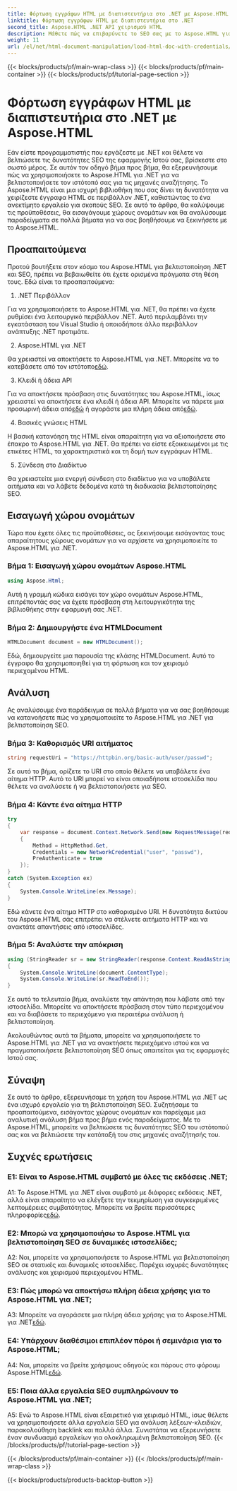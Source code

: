```yaml
---
title: Φόρτωση εγγράφων HTML με διαπιστευτήρια στο .NET με Aspose.HTML
linktitle: Φόρτωση εγγράφων HTML με διαπιστευτήρια στο .NET
second_title: Aspose.HTML .NET API χειρισμού HTML
description: Μάθετε πώς να επιβαρύνετε το SEO σας με το Aspose.HTML για .NET. Ενισχύστε τις ταξινομήσεις, αναλύστε περιεχόμενο ιστού και βελτιστοποιήστε για τις μηχανές αναζήτησης.
weight: 11
url: /el/net/html-document-manipulation/load-html-doc-with-credentials/
---
```


{{< blocks/products/pf/main-wrap-class >}}
{{< blocks/products/pf/main-container >}}
{{< blocks/products/pf/tutorial-page-section >}}

# Φόρτωση εγγράφων HTML με διαπιστευτήρια στο .NET με Aspose.HTML


Εάν είστε προγραμματιστής που εργάζεστε με .NET και θέλετε να βελτιώσετε τις δυνατότητες SEO της εφαρμογής Ιστού σας, βρίσκεστε στο σωστό μέρος. Σε αυτόν τον οδηγό βήμα προς βήμα, θα εξερευνήσουμε πώς να χρησιμοποιήσετε το Aspose.HTML για .NET για να βελτιστοποιήσετε τον ιστότοπό σας για τις μηχανές αναζήτησης. Το Aspose.HTML είναι μια ισχυρή βιβλιοθήκη που σας δίνει τη δυνατότητα να χειρίζεστε έγγραφα HTML σε περιβάλλον .NET, καθιστώντας το ένα ανεκτίμητο εργαλείο για σκοπούς SEO. Σε αυτό το άρθρο, θα καλύψουμε τις προϋποθέσεις, θα εισαγάγουμε χώρους ονομάτων και θα αναλύσουμε παραδείγματα σε πολλά βήματα για να σας βοηθήσουμε να ξεκινήσετε με το Aspose.HTML.

## Προαπαιτούμενα

Προτού βουτήξετε στον κόσμο του Aspose.HTML για βελτιστοποίηση .NET και SEO, πρέπει να βεβαιωθείτε ότι έχετε ορισμένα πράγματα στη θέση τους. Εδώ είναι τα προαπαιτούμενα:

1. .NET Περιβάλλον

Για να χρησιμοποιήσετε το Aspose.HTML για .NET, θα πρέπει να έχετε ρυθμίσει ένα λειτουργικό περιβάλλον .NET. Αυτό περιλαμβάνει την εγκατάσταση του Visual Studio ή οποιοδήποτε άλλο περιβάλλον ανάπτυξης .NET προτιμάτε.

2. Aspose.HTML για .NET

Θα χρειαστεί να αποκτήσετε το Aspose.HTML για .NET. Μπορείτε να το κατεβάσετε από τον ιστότοπο[εδώ](https://releases.aspose.com/html/net/). 

3. Κλειδί ή άδεια API

 Για να αποκτήσετε πρόσβαση στις δυνατότητες του Aspose.HTML, ίσως χρειαστεί να αποκτήσετε ένα κλειδί ή άδεια API. Μπορείτε να πάρετε μια προσωρινή άδεια από[εδώ](https://purchase.aspose.com/temporary-license/) ή αγοράστε μια πλήρη άδεια από[εδώ](https://purchase.aspose.com/buy).

4. Βασικές γνώσεις HTML

Η βασική κατανόηση της HTML είναι απαραίτητη για να αξιοποιήσετε στο έπακρο το Aspose.HTML για .NET. Θα πρέπει να είστε εξοικειωμένοι με τις ετικέτες HTML, τα χαρακτηριστικά και τη δομή των εγγράφων HTML.

5. Σύνδεση στο Διαδίκτυο

Θα χρειαστείτε μια ενεργή σύνδεση στο διαδίκτυο για να υποβάλετε αιτήματα και να λάβετε δεδομένα κατά τη διαδικασία βελτιστοποίησης SEO.

## Εισαγωγή χώρου ονομάτων

Τώρα που έχετε όλες τις προϋποθέσεις, ας ξεκινήσουμε εισάγοντας τους απαραίτητους χώρους ονομάτων για να αρχίσετε να χρησιμοποιείτε το Aspose.HTML για .NET.

### Βήμα 1: Εισαγωγή χώρου ονομάτων Aspose.HTML

```csharp
using Aspose.Html;
```

Αυτή η γραμμή κώδικα εισάγει τον χώρο ονομάτων Aspose.HTML, επιτρέποντάς σας να έχετε πρόσβαση στη λειτουργικότητα της βιβλιοθήκης στην εφαρμογή σας .NET.

### Βήμα 2: Δημιουργήστε ένα HTMLDocument

```csharp
HTMLDocument document = new HTMLDocument();
```

Εδώ, δημιουργείτε μια παρουσία της κλάσης HTMLDocument. Αυτό το έγγραφο θα χρησιμοποιηθεί για τη φόρτωση και τον χειρισμό περιεχομένου HTML.

## Ανάλυση

Ας αναλύσουμε ένα παράδειγμα σε πολλά βήματα για να σας βοηθήσουμε να κατανοήσετε πώς να χρησιμοποιείτε το Aspose.HTML για .NET για βελτιστοποίηση SEO.

### Βήμα 3: Καθορισμός URI αιτήματος

```csharp
string requestUri = "https://httpbin.org/basic-auth/user/passwd";
```

Σε αυτό το βήμα, ορίζετε το URI στο οποίο θέλετε να υποβάλετε ένα αίτημα HTTP. Αυτό το URI μπορεί να είναι οποιαδήποτε ιστοσελίδα που θέλετε να αναλύσετε ή να βελτιστοποιήσετε για SEO.

### Βήμα 4: Κάντε ένα αίτημα HTTP

```csharp
try
{
    var response = document.Context.Network.Send(new RequestMessage(requestUri)
    {
        Method = HttpMethod.Get,
        Credentials = new NetworkCredential("user", "passwd"),
        PreAuthenticate = true
    });
}
catch (System.Exception ex)
{
    System.Console.WriteLine(ex.Message);
}
```

Εδώ κάνετε ένα αίτημα HTTP στο καθορισμένο URI. Η δυνατότητα δικτύου του Aspose.HTML σάς επιτρέπει να στέλνετε αιτήματα HTTP και να ανακτάτε απαντήσεις από ιστοσελίδες.

### Βήμα 5: Αναλύστε την απόκριση

```csharp
using (StringReader sr = new StringReader(response.Content.ReadAsString()))
{
    System.Console.WriteLine(document.ContentType);
    System.Console.WriteLine(sr.ReadToEnd());
}
```

Σε αυτό το τελευταίο βήμα, αναλύετε την απάντηση που λάβατε από την ιστοσελίδα. Μπορείτε να αποκτήσετε πρόσβαση στον τύπο περιεχομένου και να διαβάσετε το περιεχόμενο για περαιτέρω ανάλυση ή βελτιστοποίηση.

Ακολουθώντας αυτά τα βήματα, μπορείτε να χρησιμοποιήσετε το Aspose.HTML για .NET για να ανακτήσετε περιεχόμενο ιστού και να πραγματοποιήσετε βελτιστοποίηση SEO όπως απαιτείται για τις εφαρμογές Ιστού σας.

## Σύναψη

Σε αυτό το άρθρο, εξερευνήσαμε τη χρήση του Aspose.HTML για .NET ως ένα ισχυρό εργαλείο για τη βελτιστοποίηση SEO. Συζητήσαμε τα προαπαιτούμενα, εισάγοντας χώρους ονομάτων και παρείχαμε μια αναλυτική ανάλυση βήμα προς βήμα ενός παραδείγματος. Με το Aspose.HTML, μπορείτε να βελτιώσετε τις δυνατότητες SEO του ιστότοπού σας και να βελτιώσετε την κατάταξή του στις μηχανές αναζήτησής του.

## Συχνές ερωτήσεις

### Ε1: Είναι το Aspose.HTML συμβατό με όλες τις εκδόσεις .NET;

 A1: Το Aspose.HTML για .NET είναι συμβατό με διάφορες εκδόσεις .NET, αλλά είναι απαραίτητο να ελέγξετε την τεκμηρίωση για συγκεκριμένες λεπτομέρειες συμβατότητας. Μπορείτε να βρείτε περισσότερες πληροφορίες[εδώ](https://reference.aspose.com/html/net/).

### Ε2: Μπορώ να χρησιμοποιήσω το Aspose.HTML για βελτιστοποίηση SEO σε δυναμικές ιστοσελίδες;

A2: Ναι, μπορείτε να χρησιμοποιήσετε το Aspose.HTML για βελτιστοποίηση SEO σε στατικές και δυναμικές ιστοσελίδες. Παρέχει ισχυρές δυνατότητες ανάλυσης και χειρισμού περιεχομένου HTML.

### Ε3: Πώς μπορώ να αποκτήσω πλήρη άδεια χρήσης για το Aspose.HTML για .NET;

 A3: Μπορείτε να αγοράσετε μια πλήρη άδεια χρήσης για το Aspose.HTML για .NET[εδώ](https://purchase.aspose.com/buy).

### Ε4: Υπάρχουν διαθέσιμοι επιπλέον πόροι ή σεμινάρια για το Aspose.HTML;

 A4: Ναι, μπορείτε να βρείτε χρήσιμους οδηγούς και πόρους στο φόρουμ Aspose.HTML[εδώ](https://forum.aspose.com/).

### Ε5: Ποια άλλα εργαλεία SEO συμπληρώνουν το Aspose.HTML για .NET;

A5: Ενώ το Aspose.HTML είναι εξαιρετικό για χειρισμό HTML, ίσως θέλετε να χρησιμοποιήσετε άλλα εργαλεία SEO για ανάλυση λέξεων-κλειδιών, παρακολούθηση backlink και πολλά άλλα. Συνιστάται να εξερευνήσετε έναν συνδυασμό εργαλείων για ολοκληρωμένη βελτιστοποίηση SEO.
{{< /blocks/products/pf/tutorial-page-section >}}

{{< /blocks/products/pf/main-container >}}
{{< /blocks/products/pf/main-wrap-class >}}

{{< blocks/products/products-backtop-button >}}
